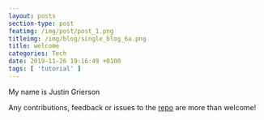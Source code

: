 ```yaml
---
layout: posts
section-type: post
featimg: /img/post/post_1.png
titleimg: /img/blog/single_blog_6a.png
title: welcome
categories: Tech
date: 2019-11-26 19:16:49 +0100
tags: [ 'tutorial' ]
---
```


My name is Justin Grierson

Any contributions, feedback or issues to the <a href="https://github.com/ju3tin" target="\_blank">repo</a> are more than welcome!